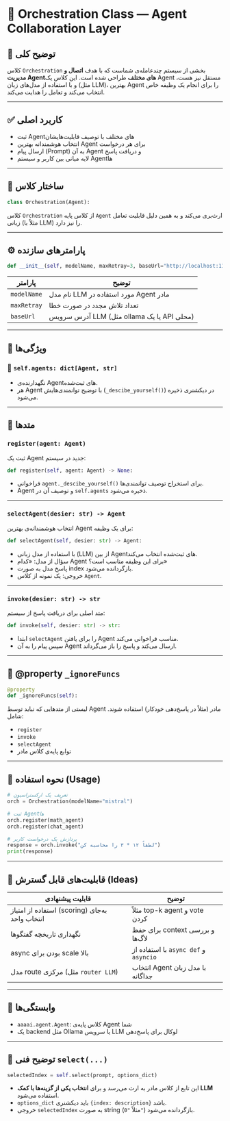 
# 🧠 Orchestration Class — Agent Collaboration Layer

## 📘 توضیح کلی

کلاس `Orchestration` بخشی از سیستم چندعامله‌ی شماست که با هدف **اتصال و مدیریت Agentهای مختلف** طراحی شده است. این کلاس یک Agent مستقل نیز هست، و با استفاده از مدل‌های زبان (مثل LLM)، بهترین Agent را برای انجام یک وظیفه خاص انتخاب می‌کند و تعامل را هدایت می‌کند.

---

## ✅ کاربرد اصلی

* ثبت Agentهای مختلف با توصیف قابلیت‌هایشان
* انتخاب هوشمندانه بهترین Agent برای هر درخواست
* ارسال پیام (Prompt) به آن Agent و دریافت پاسخ
* لایه میانی بین کاربر و سیستم Agentها

---

## 🧱 ساختار کلاس

```python
class Orchestration(Agent):
```

کلاس `Orchestration` از کلاس پایه `Agent` ارث‌بری می‌کند و به همین دلیل قابلیت تعامل زبانی (مثلاً با LLM) را نیز دارد.

---

## ⚙️ پارامترهای سازنده

```python
def __init__(self, modelName, maxRetray=3, baseUrl="http://localhost:11434"):
```

| پارامتر     | توضیح                                      |
| ----------- | ------------------------------------------ |
| `modelName` | نام مدل LLM مورد استفاده در Agent مادر     |
| `maxRetray` | تعداد تلاش مجدد در صورت خطا                |
| `baseUrl`   | آدرس سرویس LLM (مثل ollama یا یک API محلی) |

---

## 🔐 ویژگی‌ها

### 🧠 `self.agents: dict[Agent, str]`

* نگهدارنده‌ی Agentهای ثبت‌شده.
* هر Agent با توضیح توانمندی‌هایش (`_descibe_yourself()`) در دیکشنری ذخیره می‌شود.

---

## 🔧 متدها

### `register(agent: Agent)`

ثبت یک Agent جدید در سیستم:

```python
def register(self, agent: Agent) -> None:
```

* فراخوانی `agent._descibe_yourself()` برای استخراج توصیف توانمندی‌ها.
* Agent و توصیف آن در `self.agents` ذخیره می‌شود.

---

### `selectAgent(desier: str) -> Agent`

انتخاب هوشمندانه‌ی بهترین Agent برای یک وظیفه:

```python
def selectAgent(self, desier: str) -> Agent:
```

* با استفاده از مدل زبانی (LLM) از بین Agentهای ثبت‌شده انتخاب می‌کند.
* سؤال از مدل: «کدام Agent برای این وظیفه مناسب است؟»
* پاسخ مدل به صورت index بازگردانده می‌شود.
* خروجی: یک نمونه از کلاس `Agent`.

---

### `invoke(desier: str) -> str`

متد اصلی برای دریافت پاسخ از سیستم:

```python
def invoke(self, desier: str) -> str:
```

* ابتدا `selectAgent` را برای یافتن Agent مناسب فراخوانی می‌کند.
* سپس پیام را به آن Agent ارسال می‌کند و پاسخ را باز می‌گرداند.

---

## 🚫 @property `_ignoreFuncs`

```python
@property
def _ignoreFuncs(self):
```

لیستی از متدهایی که نباید توسط Agent مادر (مثلاً در پاسخ‌دهی خودکار) استفاده شوند. شامل:

* `register`
* `invoke`
* `selectAgent`
* توابع پایه‌ی کلاس مادر

---

## 📌 نحوه استفاده (Usage)

```python
# تعریف یک ارکستراسیون
orch = Orchestration(modelName="mistral")

# ثبت Agentها
orch.register(math_agent)
orch.register(chat_agent)

# پردازش یک درخواست کاربر
response = orch.invoke("لطفاً ۱۲ * ۳ را محاسبه کن")
print(response)
```

---

## 🧩 قابلیت‌های قابل گسترش (Ideas)

| قابلیت پیشنهادی                                | توضیح                                 |
| ---------------------------------------------- | ------------------------------------- |
| استفاده از امتیاز (scoring) به‌جای انتخاب واحد | مثلاً top-k agent و vote کردن         |
| نگهداری تاریخچه گفتگوها                        | برای حفظ context و بررسی لاگ‌ها       |
| async بودن برای scale بالا                     | با استفاده از `async def` و `asyncio` |
| مدل route مرکزی (مثل `router LLM`)             | انتخاب Agent با مدل زبان جداگانه      |

---

## 📎 وابستگی‌ها

* `aaaai.agent.Agent`: کلاس پایه‌ی Agent شما
* یک backend مثل Ollama یا سرویس LLM لوکال برای پاسخ‌دهی

---

## 📝 توضیح فنی `select(...)`

```python
selectedIndex = self.select(prompt, options_dict)
```

* این تابع از کلاس مادر به ارث می‌رسد و برای **انتخاب یکی از گزینه‌ها با کمک LLM** استفاده می‌شود.
* `options_dict` باید دیکشنری `{index: description}` باشد.
* خروجی `selectedIndex` به صورت string (مثلاً `"0"`) بازگردانده می‌شود.
